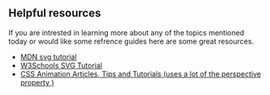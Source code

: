 ## Helpful resources
If you are intrested in learning more about any of the topics mentioned today or would like some refrence guides here are some great resources.

* [MDN svg tutorial](https://developer.mozilla.org/en-US/docs/Web/SVG/Tutorial/Getting_Started)
* [W3Schools SVG Tutorial](https://www.w3schools.com/graphics/svg_intro.asp)
* [CSS Animation Articles, Tips and Tutorials (uses a lot of the perspective property )](https://cssanimation.rocks/)
